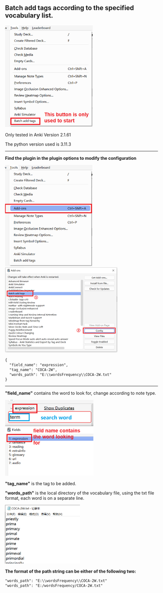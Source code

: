 ## Batch add tags according to the specified vocabulary list.

<img src="image\gfgdfgherghdf.png" alt="gfgdfgherghdf" style="zoom:67%;" />

Only tested in Anki Version ⁨2.1.61

The python version used is 3.11.3

----

**Find the plugin in the plugin options to modify the configuration**

<img src="image\jgj645635345.png" alt="jgj645635345" style="zoom:67%;" />



<img src="image\fgfegesdfg.png" alt="fgfegesdfg" style="zoom: 50%;" />

```
{
  "field_name": "expression",
  "tag_name": "COCA-2W",
  "words_path": "E:\\wordsFrequency\\COCA-2W.txt"
}
```

----

**"field_name"** contains the word to look for, change according to note type.



<img src="image\gdhsdgfh.png" alt="gdhsdgfh" style="zoom: 67%;" />



**"tag_name"** is the tag to be added.



**"words_path"** is the local directory of the vocabulary file, using the txt file format, each word is on a separate line.

<img src="image\20230420191842046.png" alt="20230420191842046" style="zoom:60%;" />



**The format of the path string can be either of the following two:**

```
"words_path": "E:\\wordsFrequency\\COCA-2W.txt"
"words_path": "E:/wordsFrequency/COCA-2W.txt"
```



